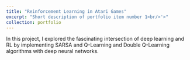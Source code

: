 ```yaml
---
title: "Reinforcement Learning in Atari Games"
excerpt: "Short description of portfolio item number 1<br/>'>"
collection: portfolio
---
```


In this project, I explored the fascinating intersection of deep learning and RL by implementing SARSA and Q-Learning and Double Q-Learning algorithms with deep neural networks.
